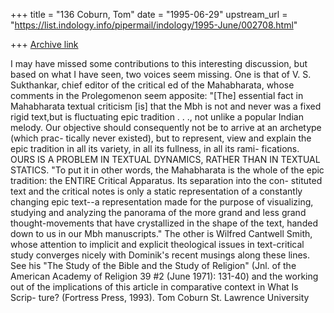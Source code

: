 +++
title = "136 Coburn, Tom"
date = "1995-06-29"
upstream_url = "https://list.indology.info/pipermail/indology/1995-June/002708.html"

+++
[Archive link](https://list.indology.info/pipermail/indology/1995-June/002708.html)

I may have missed some contributions to this interesting discussion,
but based on what I have seen, two voices seem missing.
One is that of V. S. Sukthankar, chief editor of the critical ed of
the Mahabharata, whose comments in the Prolegomenon seem apposite:
"[The] essential fact in Mahabharata textual criticism [is] that the
Mbh is not and never was a fixed rigid text,but is fluctuating epic
tradition . . ., not unlike a popular Indian melody.  Our objective
should consequently not be to arrive at an archetype (which prac-
tically never existed), but to represent, view and explain the epic
tradition in all its variety, in all its fullness, in all its rami-
fications. OURS IS A PROBLEM IN TEXTUAL DYNAMICS, RATHER THAN IN
TEXTUAL STATICS.
   "To put it in other words, the Mahabharata is the whole of the epic
tradition: the ENTIRE Critical Apparatus.  Its separation into the con-
stituted text and the critical notes is only a static representation of
a constantly changing epic text--a representation made for the purpose
of visualizing, studying and analyzing the panorama of the more grand
and less grand thought-movements that have crystallized in the shape
of the text, handed down to us in our Mbh manuscripts."
The other is Wilfred Cantwell Smith, whose attention to implicit and
explicit theological issues in text-critical study converges nicely
with Dominik's recent musings along these lines.  See his "The Study
of the Bible and the Study of Religion" (Jnl. of the American Academy
of Religion 39 #2 (June 1971): 131-40) and the working out of the
implications of this article in comparative context in What Is Scrip-
ture? (Fortress Press, 1993).
Tom Coburn
St. Lawrence University





